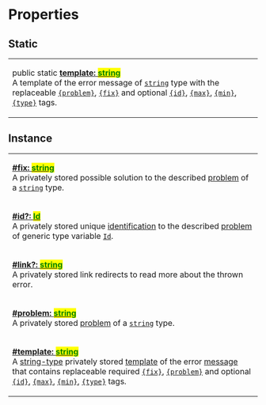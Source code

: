 # Properties

## Static

|                                                                                                                                                                                                                                                                                                                                                                                                                                                                                                                                                                                                                                                                                                                   |
| ----------------------------------------------------------------------------------------------------------------------------------------------------------------------------------------------------------------------------------------------------------------------------------------------------------------------------------------------------------------------------------------------------------------------------------------------------------------------------------------------------------------------------------------------------------------------------------------------------------------------------------------------------------------------------------------------------------------- |
| <p>public static <a href="static-template.md"><strong>template: </strong><mark style="color:green;"><strong>string</strong></mark></a><br>A template of the error message of <a href="https://developer.mozilla.org/en-US/docs/Web/JavaScript/Reference/Global_Objects/String"><code>string</code></a> type with the replaceable <a href="../constructor.md#problem"><code>{problem}</code></a>, <a href="../constructor.md#fix"><code>{fix}</code></a> and optional <a href="static-template.md#id"><code>{id}</code></a>, <a href="static-template.md#max"><code>{max}</code></a>, <a href="static-template.md#min"><code>{min}</code></a>, <a href="static-template.md#type"><code>{type}</code></a> tags.</p> |

## Instance

|                                                                                                                                                                                                                                                                                                                                                                                                                                                                                                                                                                                                                                                                                                                                                                                                                                                        |
| ------------------------------------------------------------------------------------------------------------------------------------------------------------------------------------------------------------------------------------------------------------------------------------------------------------------------------------------------------------------------------------------------------------------------------------------------------------------------------------------------------------------------------------------------------------------------------------------------------------------------------------------------------------------------------------------------------------------------------------------------------------------------------------------------------------------------------------------------------ |
| <p><strong></strong><a href="fix.md"><strong>#fix: </strong><mark style="color:green;"><strong>string</strong></mark></a><br>A privately stored possible solution to the described <a href="../../getting-started/basic-concepts.md#problem">problem</a> of a <a href="https://developer.mozilla.org/en-US/docs/Web/JavaScript/Reference/Global_Objects/String"><code>string</code></a> type.</p>                                                                                                                                                                                                                                                                                                                                                                                                                                                      |
| <p><strong></strong><a href="id.md"><strong>#id?: </strong><mark style="color:green;"><strong>Id</strong></mark></a><br>A privately stored unique <a href="../../getting-started/basic-concepts.md#identification">identification</a> to the described <a href="../../getting-started/basic-concepts.md#problem">problem</a> of generic type variable <a href="../generic-type-variables.md#wrap-opening"><code>Id</code></a>.</p>                                                                                                                                                                                                                                                                                                                                                                                                                     |
| <p><strong></strong><a href="link.md"><strong>#link?: </strong><mark style="color:green;"><strong>string</strong></mark></a><br>A privately stored link redirects to read more about the thrown error.</p>                                                                                                                                                                                                                                                                                                                                                                                                                                                                                                                                                                                                                                             |
| <p><strong></strong><a href="problem.md"><strong>#problem: </strong><mark style="color:green;"><strong>string</strong></mark></a><br>A privately stored <a href="../../getting-started/basic-concepts.md#problem">problem</a> of a <a href="https://developer.mozilla.org/en-US/docs/Web/JavaScript/Reference/Global_Objects/String"><code>string</code></a> type.</p>                                                                                                                                                                                                                                                                                                                                                                                                                                                                                 |
| <p><strong></strong><a href="template.md"><strong>#template: </strong><mark style="color:green;"><strong>string</strong></mark></a><br>A <a href="https://developer.mozilla.org/en-US/docs/Web/JavaScript/Reference/Global_Objects/String">string-type</a> privately stored <a href="../../getting-started/basic-concepts.md#template">template</a> of the error <a href="../../getting-started/basic-concepts.md#message">message</a> that contains replaceable required <a href="../constructor.md#fix"><code>{fix}</code></a>, <a href="../constructor.md#problem"><code>{problem}</code></a> and optional <a href="../constructor.md#id"><code>{id}</code></a>, <a href="../constructor.md#max"><code>{max}</code></a>, <a href="../constructor.md#min"><code>{min}</code></a>, <a href="../constructor.md#type"><code>{type}</code></a> tags.</p> |
